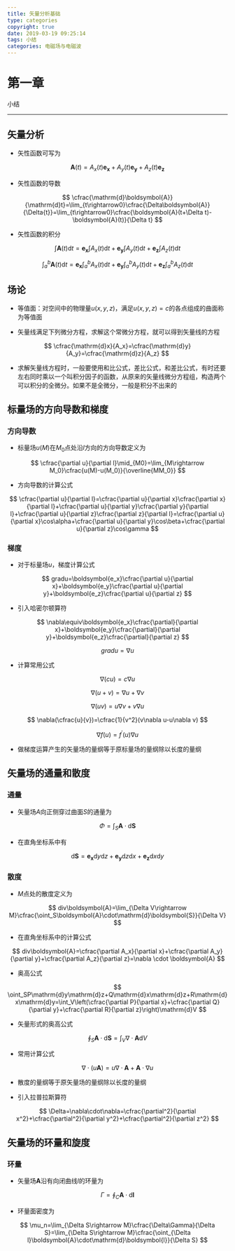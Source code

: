 ```yaml
---
title: 矢量分析基础
type: categories
copyright: true
date: 2019-03-19 09:25:14
tags: 小结
categories: 电磁场与电磁波
---
```


# 第一章

小结

***

<!-- more -->

## 矢量分析

* 矢性函数可写为

$$
\boldsymbol{A}(t)=A_x(t)\boldsymbol{e_x}+A_y(t)\boldsymbol{e_y}+A_z(t)\boldsymbol{e_z}
$$

* 矢性函数的导数

$$
\cfrac{\mathrm{d}\boldsymbol{A}}{\mathrm{d}t}=\lim_{t\rightarrow0}\cfrac{\Delta\boldsymbol{A}}{\Delta{t}}=\lim_{t\rightarrow0}\cfrac{\boldsymbol{A}(t+\Delta t)-\boldsymbol{A}(t)}{\Delta t}
$$

* 矢性函数的积分

$$
\int\boldsymbol{A}(t)\mathrm{d}t=\boldsymbol{e_x}\int A_x(t)\mathrm{d}t+\boldsymbol{e_y}\int A_y(t)\mathrm{d}t+\boldsymbol{e_z}\int A_z(t)\mathrm{d}t
$$

$$
\int_a^b\boldsymbol{A}(t)\mathrm{d}t=\boldsymbol{e_x}\int_a^b A_x(t)\mathrm{d}t+\boldsymbol{e_y}\int_a^b A_y(t)\mathrm{d}t+\boldsymbol{e_z}\int_a^b A_z(t)\mathrm{d}t
$$

## 场论

* 等值面：对空间中的物理量$u(x,y,z)$，满足$u(x,y,z)=c$的各点组成的曲面称为等值面

* 矢量线满足下列微分方程，求解这个常微分方程，就可以得到矢量线的方程

$$
\cfrac{\mathrm{d}x}{A_x}=\cfrac{\mathrm{d}y}{A_y}=\cfrac{\mathrm{d}z}{A_z}
$$

* 求解矢量线方程时，一般要使用和比公式，差比公式，和差比公式，有时还要左右同时乘以一个叫积分因子的函数，从原来的矢量线微分方程组，构造两个可以积分的全微分。如果不是全微分，一般是积分不出来的

## 标量场的方向导数和梯度

### 方向导数

* 标量场$u(M)$在$M_0$点处沿$l$方向的方向导数定义为

$$
\cfrac{\partial u}{\partial l}\mid_{M0}=\lim_{M\rightarrow M_0}\cfrac{u(M)-u(M_0)}{\overline{MM_0}}
$$

* 方向导数的计算公式

$$
\cfrac{\partial u}{\partial l}=\cfrac{\partial u}{\partial x}\cfrac{\partial x}{\partial l}+\cfrac{\partial u}{\partial y}\cfrac{\partial y}{\partial l}+\cfrac{\partial u}{\partial z}\cfrac{\partial z}{\partial l}=\cfrac{\partial u}{\partial x}\cos\alpha+\cfrac{\partial u}{\partial y}\cos\beta+\cfrac{\partial u}{\partial z}\cos\gamma
$$



### 梯度

* 对于标量场$u$，梯度计算公式

$$
gradu=\boldsymbol{e_x}\cfrac{\partial u}{\partial x}+\boldsymbol{e_y}\cfrac{\partial u}{\partial y}+\boldsymbol{e_z}\cfrac{\partial u}{\partial z}
$$

* 引入哈密尔顿算符

$$
\nabla\equiv\boldsymbol{e_x}\cfrac{\partial}{\partial x}+\boldsymbol{e_y}\cfrac{\partial}{\partial y}+\boldsymbol{e_z}\cfrac{\partial}{\partial z}
$$

$$
gradu=\nabla u
$$

* 计算常用公式

$$
\nabla(cu)=c\nabla u
$$

$$
\nabla(u+v)=\nabla u+\nabla v
$$

$$
\nabla(uv)=u\nabla v+v\nabla u
$$

$$
\nabla(\cfrac{u}{v})=\cfrac{1}{v^2}(v\nabla u-u\nabla v)
$$

$$
\nabla f(u)=f^{\prime}(u)\nabla u
$$

* 做梯度运算产生的矢量场的量纲等于原标量场的量纲除以长度的量纲

## 矢量场的通量和散度

### 通量

* 矢量场$A$向正侧穿过曲面$S$的通量为

$$
\Phi=\int_S\boldsymbol{A}\cdot\mathrm{d}\boldsymbol{S}
$$

* 在直角坐标系中有

$$
\mathrm{d}\boldsymbol{S}=\boldsymbol{e_x}\mathrm{d}y\mathrm{d}z+\boldsymbol{e_y}\mathrm{d}z\mathrm{d}x+\boldsymbol{e_z}\mathrm{d}x\mathrm{d}y
$$

### 散度

* $M$点处的散度定义为

$$
div\boldsymbol{A}=\lim_{\Delta V\rightarrow M}\cfrac{\oint_S\boldsymbol{A}\cdot\mathrm{d}\boldsymbol{S}}{\Delta V}
$$

* 在直角坐标系中的计算公式

$$
div\boldsymbol{A}=\cfrac{\partial A_x}{\partial x}+\cfrac{\partial A_y}{\partial y}+\cfrac{\partial A_z}{\partial z}=\nabla \cdot \boldsymbol{A}
$$

* 奥高公式

$$
\oint_SP\mathrm{d}y\mathrm{d}z+Q\mathrm{d}x\mathrm{d}z+R\mathrm{d}x\mathrm{d}y=\int_V\left(\cfrac{\partial P}{\partial x}+\cfrac{\partial Q}{\partial y}+\cfrac{\partial R}{\partial z}\right)\mathrm{d}V
$$

* 矢量形式的奥高公式

$$
\oint_S\boldsymbol{A}\cdot\mathrm{d}\boldsymbol{S}=\int_V\nabla\cdot\boldsymbol{A}\mathrm{d}V
$$

* 常用计算公式

$$
\nabla\cdot(u\boldsymbol{A})=u\nabla\cdot \boldsymbol{A}+\boldsymbol{A}\cdot\nabla u
$$

* 散度的量纲等于原矢量场的量纲除以长度的量纲

* 引入拉普拉斯算符

$$
\Delta=\nabla\cdot\nabla=\cfrac{\partial^2}{\partial x^2}+\cfrac{\partial^2}{\partial y^2}+\cfrac{\partial^2}{\partial z^2}
$$

## 矢量场的环量和旋度

### 环量

* 矢量场$\boldsymbol{A}$沿有向闭曲线$l$的环量为

$$
\Gamma=\oint_C\boldsymbol{A}\cdot\mathrm{d}\boldsymbol{l}
$$

* 环量面密度为

$$
\mu_n=\lim_{\Delta S\rightarrow M}\cfrac{\Delta\Gamma}{\Delta S}=\lim_{\Delta S\rightarrow M}\cfrac{\oint_{\Delta l}\boldsymbol{A}\cdot\mathrm{d}\boldsymbol{l}}{\Delta S}
$$

